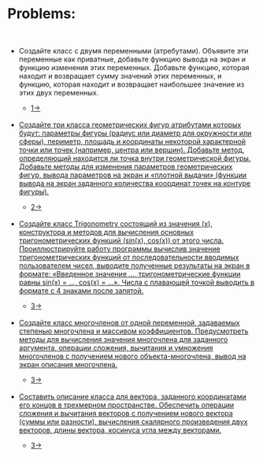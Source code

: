 <h1>Problems:</h1>
<br>
<ul>
    <li>Создайте класс с двумя переменными (атребутами). Объявите эти переменные как приватные, добавьте функцию вывода на экран и функцию изменения этих переменных. Добавьте функцию, которая находит и возвращает сумму значений этих переменных, и функцию, которая находит и возвращает наибольшее значение из этих двух переменных.</li>
        <ul><li><a href="https://github.com/dorukme123/cpp/blob/main/problems/1.cpp">1-></li></ul>
    <br>
    <li>Создайте три класса геометрических фигур атрибутами которых будут: параметры фигуры (радиус или диаметр для окружности или сферы), периметр, площадь и координаты некоторой характерной точки или точек (например, центра или вершин). Добавьте метод, определяющий находится ли точка внутри геометрической фигуры. Добавьте методы для изменения параметров геометрических фигур, вывода параметров на экран и «плотной выдачи» (функции вывода на экран заданного количества координат точек на контуре фигуры).</li>
        <ul><li><a href="https://github.com/dorukme123/cpp/blob/main/problems/2.cpp">2-></li></ul>
    <br>
    <li>Создайте класс Trigonometry состоящий из значения (x), конструктора и методов для вычисления основных тригонометрических функций (sin(x), cos(x)) от этого числа.
        Проиллюстрируйте работу программы вычислив значение тригонометрических функций от последовательности вводимых пользователем чисел, выводите полученные результаты на экран в формате: «Введенное значение …, тригонометрические функции равны sin(x) = …, cos(x) = …». Числа с плавающей точкой выводить в формате с 4 знаками после запятой. 
    </li>
        <ul><li><a href="https://github.com/dorukme123/cpp/blob/main/problems/3.cpp">3-></li></ul>
    <br>
    <li>Создайте класс многочленов от одной переменной, задаваемых степенью многочлена и массивом коэффициентов. Предусмотреть методы для вычисления значения многочлена для заданного аргумента, операции сложения, вычитания и умножения многочленов с получением нового объекта-многочлена, вывод на экран описания многочлена.
    </li>
        <ul><li><a href="https://github.com/dorukme123/cpp/blob/main/problems/4.cpp">3-></li></ul>
    <br>
    <li>Составить описание класса для вектора, заданного координатами его концов в трехмерном пространстве. Обеспечить операции сложения и вычитания векторов с получением нового вектора (суммы или разности), вычисления скалярного произведения двух векторов, длины вектора, косинуса угла между векторами.
    </li>
        <ul><li><a href="https://github.com/dorukme123/cpp/blob/main/problems/5.cpp">3-></li></ul>
    <br>

</ul>
